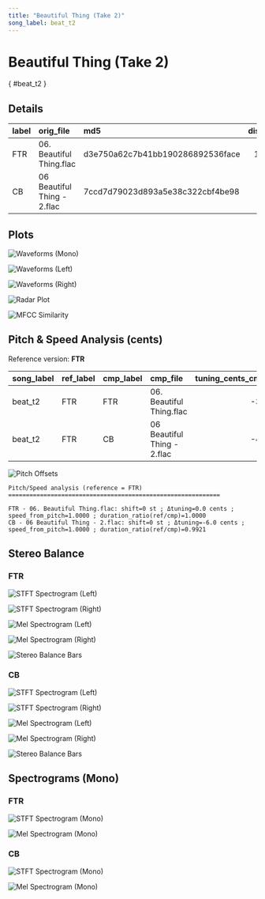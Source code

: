 ```yaml
---
title: "Beautiful Thing (Take 2)"
song_label: beat_t2
---
```


# Beautiful Thing (Take 2)

[](){ #beat_t2 }

## Details

| label   | orig_file                   | md5                              |   disc |   track |   duration_sec | duration_fmt   |   loudness |   loudness_left |   loudness_right |   loudness_balance |      rms |   rms_left |   rms_right |   rms_balance |   lr_corr |   spectral_centroid |
|:--------|:----------------------------|:---------------------------------|-------:|--------:|---------------:|:---------------|-----------:|----------------:|-----------------:|-------------------:|---------:|-----------:|------------:|--------------:|----------:|--------------------:|
| FTR     | 06. Beautiful Thing.flac    | d3e750a62c7b41bb190286892536face |     10 |       6 |         100.72 | 01:40:720      |   -11.7058 |        -11.0253 |         -11.6702 |           0.644899 | 0.257278 |   0.275199 |    0.26043  |    0.0147685  |  0.837744 |             649.799 |
| CB      | 06 Beautiful Thing - 2.flac | 7ccd7d79023d893a5e38c322cbf4be98 |      9 |       7 |         101.52 | 01:41:520      |   -13.685  |        -13.1899 |         -13.447  |           0.257146 | 0.203887 |   0.213332 |    0.211082 |    0.00224943 |  0.837708 |             854.286 |

## Plots
![Waveforms (Mono)](../assets/songs/beat_t2/beat_t2-waveforms_Mono.png)

![Waveforms (Left)](../assets/songs/beat_t2/beat_t2-waveforms_L.png)

![Waveforms (Right)](../assets/songs/beat_t2/beat_t2-waveforms_R.png)

![Radar Plot](../assets/songs/beat_t2/beat_t2-radar_plot.png)

![MFCC Similarity](../assets/songs/beat_t2/beat_t2-similarity_matrix.png)

## Pitch & Speed Analysis (cents)

Reference version: **FTR**

| song_label   | ref_label   | cmp_label   | cmp_file                    |   tuning_cents_cmp |   tuning_cents_ref |   delta_tuning_cents |   semitone_shift_vs_ref |   chroma_similarity |   speed_factor_from_pitch |   duration_ratio_ref_over_cmp |
|:-------------|:------------|:------------|:----------------------------|-------------------:|-------------------:|---------------------:|------------------------:|--------------------:|--------------------------:|------------------------------:|
| beat_t2      | FTR         | FTR         | 06. Beautiful Thing.flac    |                -37 |                -37 |                    0 |                       0 |             1       |                         1 |                       1       |
| beat_t2      | FTR         | CB          | 06 Beautiful Thing - 2.flac |                -43 |                -37 |                   -6 |                       0 |             0.99977 |                         1 |                       0.99212 |

![Pitch Offsets](../assets/songs/beat_t2/beat_t2-pitch_offsets.png)

````text
Pitch/Speed analysis (reference = FTR)
============================================================

FTR - 06. Beautiful Thing.flac: shift=0 st ; Δtuning=0.0 cents ; speed_from_pitch=1.0000 ; duration_ratio(ref/cmp)=1.0000
CB - 06 Beautiful Thing - 2.flac: shift=0 st ; Δtuning=-6.0 cents ; speed_from_pitch=1.0000 ; duration_ratio(ref/cmp)=0.9921

````

## Stereo Balance

### FTR

![STFT Spectrogram (Left)](../assets/songs/beat_t2/beat_t2-FTR_spectrogram_L.png)

![STFT Spectrogram (Right)](../assets/songs/beat_t2/beat_t2-FTR_spectrogram_R.png)

![Mel Spectrogram (Left)](../assets/songs/beat_t2/beat_t2-FTR_melspec_L.png)

![Mel Spectrogram (Right)](../assets/songs/beat_t2/beat_t2-FTR_melspec_R.png)

![Stereo Balance Bars](../assets/songs/beat_t2/beat_t2-FTR_balance.png)

### CB

![STFT Spectrogram (Left)](../assets/songs/beat_t2/beat_t2-CB_spectrogram_L.png)

![STFT Spectrogram (Right)](../assets/songs/beat_t2/beat_t2-CB_spectrogram_R.png)

![Mel Spectrogram (Left)](../assets/songs/beat_t2/beat_t2-CB_melspec_L.png)

![Mel Spectrogram (Right)](../assets/songs/beat_t2/beat_t2-CB_melspec_R.png)

![Stereo Balance Bars](../assets/songs/beat_t2/beat_t2-CB_balance.png)

## Spectrograms (Mono)

### FTR

![STFT Spectrogram (Mono)](../assets/songs/beat_t2/beat_t2-FTR_spectrogram_Mono.png)

![Mel Spectrogram (Mono)](../assets/songs/beat_t2/beat_t2-FTR_melspec_Mono.png)

### CB

![STFT Spectrogram (Mono)](../assets/songs/beat_t2/beat_t2-CB_spectrogram_Mono.png)

![Mel Spectrogram (Mono)](../assets/songs/beat_t2/beat_t2-CB_melspec_Mono.png)

